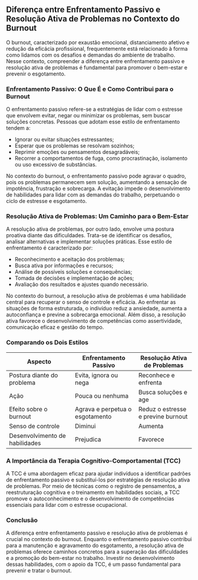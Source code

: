 
## Diferença entre Enfrentamento Passivo e Resolução Ativa de Problemas no Contexto do Burnout

O burnout, caracterizado por exaustão emocional, distanciamento afetivo e redução da eficácia profissional, frequentemente está relacionado à forma como lidamos com os desafios e demandas do ambiente de trabalho. Nesse contexto, compreender a diferença entre enfrentamento passivo e resolução ativa de problemas é fundamental para promover o bem-estar e prevenir o esgotamento.

### Enfrentamento Passivo: O Que É e Como Contribui para o Burnout

O enfrentamento passivo refere-se a estratégias de lidar com o estresse que envolvem evitar, negar ou minimizar os problemas, sem buscar soluções concretas. Pessoas que adotam esse estilo de enfrentamento tendem a:

- Ignorar ou evitar situações estressantes;
- Esperar que os problemas se resolvam sozinhos;
- Reprimir emoções ou pensamentos desagradáveis;
- Recorrer a comportamentos de fuga, como procrastinação, isolamento ou uso excessivo de substâncias.

No contexto do burnout, o enfrentamento passivo pode agravar o quadro, pois os problemas permanecem sem solução, aumentando a sensação de impotência, frustração e sobrecarga. A evitação impede o desenvolvimento de habilidades para lidar com as demandas do trabalho, perpetuando o ciclo de estresse e esgotamento.

### Resolução Ativa de Problemas: Um Caminho para o Bem-Estar

A resolução ativa de problemas, por outro lado, envolve uma postura proativa diante das dificuldades. Trata-se de identificar os desafios, analisar alternativas e implementar soluções práticas. Esse estilo de enfrentamento é caracterizado por:

- Reconhecimento e aceitação dos problemas;
- Busca ativa por informações e recursos;
- Análise de possíveis soluções e consequências;
- Tomada de decisões e implementação de ações;
- Avaliação dos resultados e ajustes quando necessário.

No contexto do burnout, a resolução ativa de problemas é uma habilidade central para recuperar o senso de controle e eficácia. Ao enfrentar as situações de forma estruturada, o indivíduo reduz a ansiedade, aumenta a autoconfiança e previne a sobrecarga emocional. Além disso, a resolução ativa favorece o desenvolvimento de competências como assertividade, comunicação eficaz e gestão do tempo.

### Comparando os Dois Estilos

| Aspecto                      | Enfrentamento Passivo                | Resolução Ativa de Problemas         |
|------------------------------|--------------------------------------|--------------------------------------|
| Postura diante do problema   | Evita, ignora ou nega                | Reconhece e enfrenta                |
| Ação                         | Pouca ou nenhuma                     | Busca soluções e age                 |
| Efeito sobre o burnout       | Agrava e perpetua o esgotamento      | Reduz o estresse e previne burnout   |
| Senso de controle            | Diminui                              | Aumenta                              |
| Desenvolvimento de habilidades| Prejudica                            | Favorece                             |

### A Importância da Terapia Cognitivo-Comportamental (TCC)

A TCC é uma abordagem eficaz para ajudar indivíduos a identificar padrões de enfrentamento passivo e substituí-los por estratégias de resolução ativa de problemas. Por meio de técnicas como o registro de pensamentos, a reestruturação cognitiva e o treinamento em habilidades sociais, a TCC promove o autoconhecimento e o desenvolvimento de competências essenciais para lidar com o estresse ocupacional.

### Conclusão

A diferença entre enfrentamento passivo e resolução ativa de problemas é crucial no contexto do burnout. Enquanto o enfrentamento passivo contribui para a manutenção e agravamento do esgotamento, a resolução ativa de problemas oferece caminhos concretos para a superação das dificuldades e a promoção do bem-estar no trabalho. Investir no desenvolvimento dessas habilidades, com o apoio da TCC, é um passo fundamental para prevenir e tratar o burnout.
```
